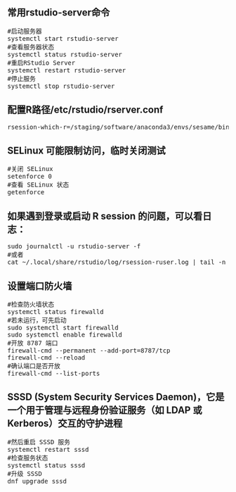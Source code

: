 

## 常用rstudio-server命令
<pre>
#启动服务器
systemctl start rstudio-server
#查看服务器状态
systemctl status rstudio-server 
#重启RStudio Server
systemctl restart rstudio-server
#停止服务
systemctl stop rstudio-server
</pre>

## 配置R路径/etc/rstudio/rserver.conf
<pre>rsession-which-r=/staging/software/anaconda3/envs/sesame/bin/R</pre>

## SELinux 可能限制访问，临时关闭测试
<pre>
#关闭 SELinux
setenforce 0
#查看 SELinux 状态
getenforce
</pre> 

## 如果遇到登录或启动 R session 的问题，可以看日志：
<pre>
sudo journalctl -u rstudio-server -f
#或者
cat ~/.local/share/rstudio/log/rsession-ruser.log | tail -n 20
</pre>

## 设置端口防火墙
<pre>
#检查防火墙状态
systemctl status firewalld
#若未运行，可先启动
sudo systemctl start firewalld
sudo systemctl enable firewalld
#开放 8787 端口
firewall-cmd --permanent --add-port=8787/tcp
firewall-cmd --reload
#确认端口是否开放
firewall-cmd --list-ports
</pre>

## SSSD (System Security Services Daemon)，它是一个用于管理与远程身份验证服务（如 LDAP 或 Kerberos）交互的守护进程
<pre>
#然后重启 SSSD 服务
systemctl restart sssd
#检查服务状态
systemctl status sssd
#升级 SSSD
dnf upgrade sssd
</pre>